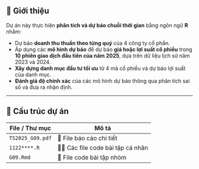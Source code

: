 ## 📌 Giới thiệu
Dự án này thực hiện **phân tích và dự báo chuỗi thời gian** bằng ngôn ngữ **R** nhằm:
- Dự báo **doanh thu thuần theo từng quý** của 4 công ty cổ phần.
- Áp dụng các **mô hình dự báo** để dự báo **giá hoặc lợi suất cổ phiếu** trong **10 phiên giao dịch đầu tiên của năm 2025**, dựa trên dữ liệu lịch sử năm 2023 và 2024.
- **Xây dựng danh mục đầu tư tối ưu** từ 4 mã cổ phiếu và dự báo lợi suất của danh mục.
- **Đánh giá độ chính xác** của các mô hình dự báo thông qua phân tích sai số và đưa ra nhận định.
---

## 📂 Cấu trúc dự án

| File / Thư mục                | Mô tả |
|--------------------------------|-------|
| `TS2025_G09.pdf`                   | 📄 File báo cáo chi tiết |
| `1122****.R`      | 🧑‍💻 Các file code bài tập cá nhân |
| `G09.Rmd`           | 👥 File code bài tập nhóm |
